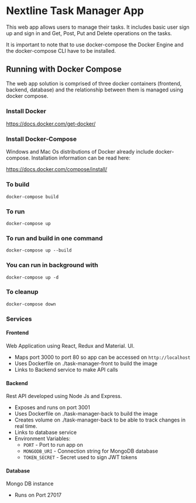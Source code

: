 # Nextline Task Manager App

This web app allows users to manage their tasks. It includes basic user sign up and sign in and Get, Post, Put and Delete operations on the tasks.

It is important to note that to use docker-compose the Docker Engine and the docker-compose CLI have to be installed.

## Running with Docker Compose

The web app solution is comprised of three docker containers (frontend, backend, database) and the relationship between them is managed using docker compose.

### Install Docker
https://docs.docker.com/get-docker/

### Install Docker-Compose
Windows and Mac Os distributions of Docker already include docker-compose. Installation information can be read here:

https://docs.docker.com/compose/install/

### To build
`docker-compose build`
### To run
`docker-compose up`
### To run and build in one command
`docker-compose up --build`
### You can run in background with
`docker-compose up -d`
### To cleanup
`docker-compose down`

### Services

#### Frontend
Web Application using React, Redux and Material. UI.
- Maps port 3000 to port 80 so app can be accessed on `http://localhost`
- Uses Dockerfile on ./task-manager-front to build the image
- Links to Backend service to make API calls

#### Backend
Rest API developed using Node Js and Express.
- Exposes and runs on port 3001
- Uses Dockerfile on ./task-manager-back to build the image
- Creates volume on ./task-manager-back to be able to track changes in real time.
- Links to database service
- Environment Variables:
  - `PORT` - Port to run app on
  - `MONGODB_URI` - Connection string for MongoDB database
  - `TOKEN_SECRET` - Secret used to sign JWT tokens

#### Database
Mongo DB instance
- Runs on Port 27017

